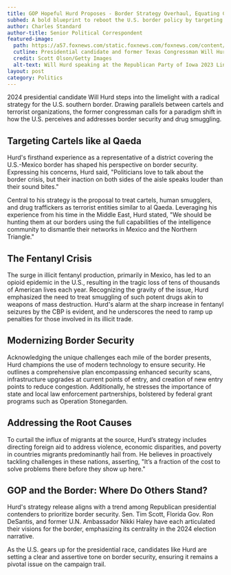```yaml
---
title: GOP Hopeful Hurd Proposes - Border Strategy Overhaul, Equating Cartels to Terrorists
subhed: A bold blueprint to reboot the U.S. border policy by targeting cartels and smugglers with a terrorism-centric approach.
author: Charles Standard
author-title: Senior Political Correspondent
featured-image: 
  path: https://a57.foxnews.com/static.foxnews.com/foxnews.com/content/uploads/2023/07/640/320/GettyImages-1577349086.jpg?ve=1&tl=1
  cutline: Presidential candidate and former Texas Congressman Will Hurd articulates his vision for U.S. border security.
  credit: Scott Olson/Getty Images
  alt-text: Will Hurd speaking at the Republican Party of Iowa 2023 Lincoln Dinner in Des Moines, Iowa.
layout: post
category: Politics
---
```


2024 presidential candidate Will Hurd steps into the limelight with a radical strategy for the U.S. southern border. Drawing parallels between cartels and terrorist organizations, the former congressman calls for a paradigm shift in how the U.S. perceives and addresses border security and drug smuggling.

## Targeting Cartels like al Qaeda

Hurd's firsthand experience as a representative of a district covering the U.S.-Mexico border has shaped his perspective on border security. Expressing his concerns, Hurd said, "Politicians love to talk about the border crisis, but their inaction on both sides of the aisle speaks louder than their sound bites."

Central to his strategy is the proposal to treat cartels, human smugglers, and drug traffickers as terrorist entities similar to al Qaeda. Leveraging his experience from his time in the Middle East, Hurd stated, "We should be hunting them at our borders using the full capabilities of the intelligence community to dismantle their networks in Mexico and the Northern Triangle."

## The Fentanyl Crisis

The surge in illicit fentanyl production, primarily in Mexico, has led to an opioid epidemic in the U.S., resulting in the tragic loss of tens of thousands of American lives each year. Recognizing the gravity of the issue, Hurd emphasized the need to treat smuggling of such potent drugs akin to weapons of mass destruction. Hurd's alarm at the sharp increase in fentanyl seizures by the CBP is evident, and he underscores the need to ramp up penalties for those involved in its illicit trade.

## Modernizing Border Security

Acknowledging the unique challenges each mile of the border presents, Hurd champions the use of modern technology to ensure security. He outlines a comprehensive plan encompassing enhanced security scans, infrastructure upgrades at current points of entry, and creation of new entry points to reduce congestion. Additionally, he stresses the importance of state and local law enforcement partnerships, bolstered by federal grant programs such as Operation Stonegarden.

## Addressing the Root Causes

To curtail the influx of migrants at the source, Hurd’s strategy includes directing foreign aid to address violence, economic disparities, and poverty in countries migrants predominantly hail from. He believes in proactively tackling challenges in these nations, asserting, "It’s a fraction of the cost to solve problems there before they show up here."

## GOP and the Border: Where Do Others Stand?

Hurd's strategy release aligns with a trend among Republican presidential contenders to prioritize border security. Sen. Tim Scott, Florida Gov. Ron DeSantis, and former U.N. Ambassador Nikki Haley have each articulated their visions for the border, emphasizing its centrality in the 2024 election narrative.

As the U.S. gears up for the presidential race, candidates like Hurd are setting a clear and assertive tone on border security, ensuring it remains a pivotal issue on the campaign trail.
